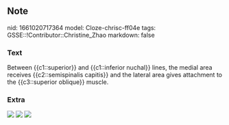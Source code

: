 ## Note
nid: 1661020717364
model: Cloze-chrisc-ff04e
tags: GSSE::!Contributor::Christine_Zhao
markdown: false

### Text
Between {{c1::superior}} and {{c1::inferior nuchal}} lines, the medial area receives {{c2::semispinalis capitis}} and the lateral area gives attachment to the {{c3::superior oblique}} muscle.

### Extra
<img src="Nuchal_lines.png"> <img src= 
"Suboccipital-Triangle-Borders-and-Vertebral-Artery..jpg">
<img src="Cervical-Muscle-Super-Mid-Layer.jpg">
